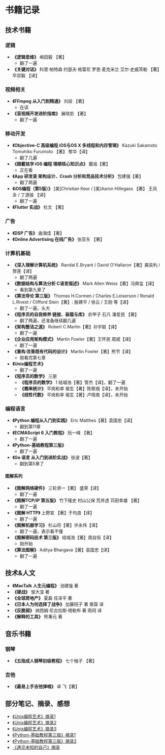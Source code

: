 # 书籍记录

## 技术书籍

### 逻辑

- **《逻辑思维》** 嶋田毅 【著】
  - 翻了一遍
- **《关键对话》** 科里·帕特森 约瑟夫·格雷尼  罗恩·麦克米兰 艾尔·史威茨勒 【著】毕崇毅 【译】



### 视频相关

- **《FFmpeg 从入门到精通》** 刘歧 【著】
  - 在读
- **《音视频开发进阶指南》** 展晓凯 【著】
  - 翻了一遍



### 移动开发
- **《Objective-C 高级编程 iOS与OS X 多线程和内存管理》**  Kazuki Sakamoto Tomohiko Furumoto 【著】 黎华【译】
    - 翻了几遍
- **《跟戴铭学 iOS 编程 理顺核心知识点》**  戴铭【著】
    - 正在看
- **《App 研发录 架构设计、Crash 分析和竞品技术分析》**  包建强【著】
    - 翻了两遍
- **《iOS编程（第5版）》**  [美]Christian Keur / [美]Aaron Hillegass 【著】  王凤全 / 丁道骏 【译】
    - 翻了一遍
- **《Flutter 实战》** 杜文 【著】



### 广告

- **《DSP 广告》** 曲海佳【著】
- **《Online Advertising 在线广告》** 张亚东 【著】



### 计算机基础
- **《深入理解计算机系统》**  Randal E.Bryant / David O'Hallaron【著】龚奕利 / 贺莲【译】
    - 翻了两遍
- **《数据结构与算法分析 C语言描述》** Mark Allen Weiss【著】冯舜玺【译】
    - 看到第九章了
- **《算法导论 第三版》** Thomas H.Cormen / Charles E.Leiserson / Ronald L.Rivest / Clifford Stein【著】: 殷建平 / 徐云 / 王刚 等【译】
    - 翻了一遍，头大
- **《程序员的自我修养 链接、装载与库》**  俞甲子 石凡 潘爱民 【著】
    - 翻了两遍，还准备继续翻几遍
- **《架构整洁之道》**  Robert C.Martin【著】孙宇聪【译】
    - 翻了一遍
- **《企业应用架构模式》**  Martin Fowler【著】王怀民 周斌【译】
    - 翻了一遍
- **《重构 改善既有代码的设计》** Martin Fowler【著】熊节【译】
    - 刚看完第七章
- **《Unix编程艺术》** 
    - 翻了一遍
- **《程序员的数学》** 三册
    - **《程序员的数学》** 1 结城浩【著】管杰【译】，翻了一遍
    - **《概率统计》** 平岗和幸 堀玄【著】陈筱烟【译】，未开始
    - **《线性代数》** 平岗和幸 堀玄【著】卢晓南【译】，未开始




### 编程语言

- **《Python 编程从入门到实践》** Eric Matthes【著】袁国忠【译】
  - 翻到第11章
- **《ECMAScript 6 入门教程》** 阮一峰 【著】
  - 翻了一遍
- **《Python-基础教程第三版》** 
  - 翻了一遍
- **《Go 语言 从入门到进阶实战》**  徐波【著】
  - 翻到第5章了



#### 图解系列
- **《图解网络硬件》**  三轮贤一【著】 盛荣【译】
    - 翻了一遍
- **《图解TCP/IP 第五版》** 竹下隆史 村山公保 荒井透 苅田幸雄 【著】
    - 翻了一遍
- **《图解 HTTP》**  上野宣 【著】于均良【译】
    - 翻了一遍
- **《图解机器学习》** 杉山将【著】许永伟【译】
    - 翻了一遍，表示看不懂
- **《图解密码技术 第三版》** 结城浩【著】周自恒【译】
    - 刚开始
- **《算法图解》** Aditya Bhargava【著】袁国忠【译】
    - 翻了一遍



## 技术&人文

- **《MacTalk 人生元编程》** 池建强 著
- **《硬战》** 邹大湿 著
- **《全球房地产》** 夏磊 任泽平 著
- **《日本人为何选择了战争》** 加藤阳子 著 章霖 译
- **《反脆弱》** 纳西姆·尼古拉斯·塔勒布 著 雨珂 译
- **《解释的工具》** 熊秉元 著




## 音乐书籍

### 钢琴
- **《五指成人钢琴初级教程》** 七个柚子 【著】

### 吉他
- **《最易上手吉他弹唱》** 卓 飞【著】



## 部分笔记、摘录、感想
- [《Unix编程艺术》摘录1](./articles/2019-01-15-《Unix编程艺术》摘录Part1.md)
- [《Unix编程艺术》摘录2](./articles/2019-01-20-《Unix编程艺术》摘录Part2.md)
- [《Unix编程艺术》摘录3](./articles/2019-01-31-《Unix编程艺术》摘录Part3.md)
- [《Python-基础教程第三版》摘录1](./articles/2019-02-19-《Python-基础教程第三版》摘录Part1.md)
- [《Python-基础教程第三版》摘录2](./articles/2019-04-04-《Python-基础教程第三版》摘录Part2.md)
- [《遇见未知的自己》摘录](./articles/2017-3-17-读《遇见未知的自己》摘录.md)